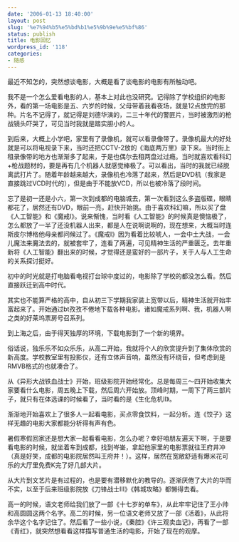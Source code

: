 ```yaml
---
date: '2006-01-13 18:40:00'
layout: post
slug: '%e7%94%b5%e5%bd%b1%e5%9b%9e%e5%bf%86'
status: publish
title: 电影回忆
wordpress_id: '118'
categories:
- 随感
---
```


最近不知怎的，突然想谈电影，大概是看了谈电影的电影有所触动吧。


我不是一个怎么爱看电影的人，基本上对此也没研究。记得除了学校组织的电影外，看的第一场电影是五、六岁的时候，父母带着我看夜场，就是12点放完的那种。片名不记得了，就记得是刘德华演的，二三十年代的警匪片，当时被激烈的枪战镜头吓哭了，可见当时我就是踏实胆小的人。


到后来，大概上小学吧，家里有了录像机，就可以看录像带了。录像机最大的好处就是可以将电视录下来，当时还把CCTV-2放的《海底两万里》录下来。当时街上租录像带的地方也渐渐多了起来，于是也偶尔去租两盘过过瘾。当时就喜欢看科幻+枪战题材的，要是再有几个机器人就感觉棒极了。可以看出，当时的我就已经脱离武打片了。随着年龄越来越大，录像机也冷落了起来，然后是DVD机（我家是直接跳过VCD时代的），但是由于不能放VCD，所以也被冷落了段时间。


忘了是初一还是小六，第一次到成都的电脑城去，第一次看到这么多盗版碟，眼睛都花了，居然还有DVD，眼前一亮，赶快开始挑。由于喜欢科幻嘛，所以买了盘《人工智能》和《魔戒I》。说来惭愧，当时看《人工智能》的时候真是懊恼极了，怎么都放了一半了还没机器人出来，都是人在说啊说啊的，现在想来，大概当时连斯皮尔博格他母亲都问候过了。《魔戒I》因为看着比较唬人，一会中土大战，一会儿魔法来魔法去的，就被套牢了，连看了两遍，可见精神生活的严重匮乏。去年重新将《人工智能》翻出来的时候，才觉得还是蛮好的一部片子，关于人与人工生命的关系探讨挺好。


初中的时光就是打电脑看电视打台球中度过的，电影除了学校的都没怎么看。然后直接跃迁到高中时代。


其实也不能算严格的高中，自从初三下学期我家装上宽带以后，精神生活就开始丰富起来了。开始通过bt孜孜不倦地下载各种电影。诸如魔戒系列啊、我，机器人啊之类的好莱坞票房号召系列。


到上海之后，由于得天独厚的环境，下载电影到了一个新的境界。


俗话说，独乐乐不如众乐乐，从高二开始，我就将个人的欣赏提升到了集体欣赏的新高度。学校教室里有投影仪，还有立体声音响，虽然没有环绕音，但考虑到是RMVB格式的也就凑合了。


从《异形大战铁血战士》开始，班级影院开始经常化。总是每周三～四开始收集大家要看什么电影，周五晚上下载，然后周六开始放。顶峰时期，一周下了两三部片子，就只有在体选课的时候看了，当时看的是《生化危机II》。


渐渐地开始喜欢上了很多人一起看电影，买点零食饮料，一起分析。连《饺子》这样无趣的电影大家都能分析得有声有色。


暑假寒假回家还是想大家一起看看电影，怎么办呢？幸好咱朋友遍天下啊，于是要看电影的时候，就坐着车到成都，找到岑崟，拿起他家里的电影票就往王府井冲（真是好笑，成都的电影院居然叫王府井！）。这样，居然在宽敞舒适有爆米花可乐的大厅里免费K完了好几部大片。


从大片到文艺片是有过程的，也是要有潜移默化的教导的。逐渐厌倦了大片的华而不实，以至于后来班级影院放《刀锋战士III》《韩城攻略》都懒得去看。


高一的时候，语文老师给我们放了一部《十七岁的单车》，从此牢牢记住了王小帅和高圆圆这两个名字。高二的时候，另一位语文老师又放了一部《活着》，从此将余华这个名字记住了。然后看了一些小说，《秦腔》《许三观卖血记》，再看了一部《青红》，就突然想看看这样描写普通生活的电影，开始了现在的观摩。
